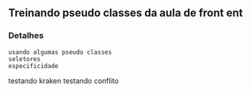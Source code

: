 ## Treinando pseudo classes da aula de front ent 

### Detalhes
```
usando algumas pseudo classes 
seletores 
especificidade

```
testando kraken
testando conflito